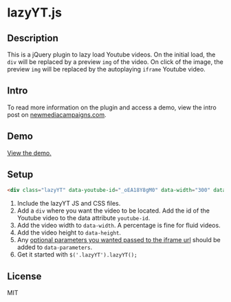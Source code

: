 # lazyYT.js

## Description

This is a jQuery plugin to lazy load Youtube videos. On the initial load, the `div` will be replaced by a preview `img` of the video. On click of the image, the preview `img` will be replaced by the autoplaying `iframe` Youtube video.

## Intro

To read more information on the plugin and access a demo, view the intro post on [newmediacampaigns.com](http://www.newmediacampaigns.com/blog/lazyytjs-a-jquery-plugin-to-lazy-load-youtube-videos).

## Demo

[View the demo.](http://tylerp.me/lazyYT)

## Setup

```html
<div class="lazyYT" data-youtube-id="_oEA18Y8gM0" data-width="300" data-height="200">loading...</div>
```

1. Include the lazyYT JS and CSS files.
2. Add a `div` where you want the video to be located. Add the id of the Youtube video to the data attribute `youtube-id`.
3. Add the video width to `data-width`. A percentage is fine for fluid videos.
4. Add the video height to `data-height`.
5. Any [optional parameters you wanted passed to the iframe url](https://developers.google.com/youtube/player_parameters) should be added to `data-parameters`.
6. Get it started with `$('.lazyYT').lazyYT();`


## License

MIT
